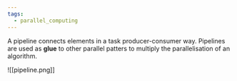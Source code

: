 ```yaml
---
tags:
  - parallel_computing
---
```

A pipeline connects elements in a task producer-consumer way. Pipelines are used as **glue** to other parallel patters to multiply the parallelisation of an algorithm. 

![[pipeline.png]]